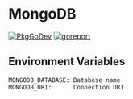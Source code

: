 # MongoDB

[![PkgGoDev](https://pkg.go.dev/badge/github.com/lucaskatayama/fx-contrib/mongodb)](https://pkg.go.dev/github.com/lucaskatayama/fx-contrib/mongodb)
[![goreport](https://goreportcard.com/badge/github.com/lucaskatayama/fx-contrib/mongodb)](https://goreportcard.com/report/github.com/lucaskatayama/fx-contrib)

## Environment Variables

```
MONGODB_DATABASE: Database name
MONGODB_URI:      Connection URI
```
